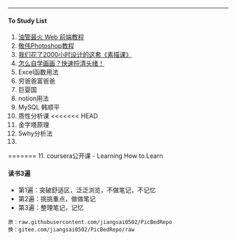 ----

#### To Study List

1. [油管最火 Web 前端教程](https://www.bilibili.com/video/av48489320)
4. [敬伟Photoshop教程](https://www.bilibili.com/video/av18792821)
5. [我们花了2000小时设计的这套《素描课》](https://www.bilibili.com/video/av36244606)
6. [怎么自学画画？快速捋清头绪！](https://www.bilibili.com/video/av38127103)
5. Excel函数用法
8. 穷爸爸富爸爸
9. 巨婴国
8. notion用法
9. MySQL 韩顺平
10. 质性分析课
<<<<<<< HEAD
11. 金字塔原理
12. 5why分析法
13. 
=======
11. coursera公开课 -  Learning How to Learn



#### 读书3遍

* 第1遍：突破舒适区，泛泛浏览，不做笔记，不记忆
* 第2遍：挑挑重点，做做笔记
* 第3遍：整理笔记，记忆



```
原：raw.githubusercontent.com/jiangsai0502/PicBedRepo
换：gitee.com/jiangsai0502/PicBedRepo/raw
```




